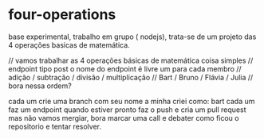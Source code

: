 # four-operations
base experimental, trabalho em grupo ( nodejs), trata-se de um projeto das 4 operações basicas de matemática.

// vamos trabalhar as 4 operações básicas de matemática coisa simples
// endpoint tipo post o nome do endpoint é livre um para cada membro
// adição / subtração / divisão / multiplicação
// Bart   /   Bruno   / Flávia  / Julia 
// bora nessa ordem?  

cada um crie uma branch com seu nome
a minha criei como: bart
cada um faz um endpoint 
quando estiver pronto faz o push e cria um pull request mas não vamos mergiar, 
bora marcar uma call e debater como ficou o repositorio e tentar resolver.


